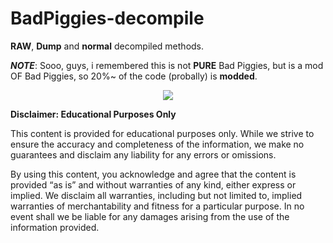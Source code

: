 ﻿# BadPiggies-decompile

**RAW**, **Dump** and **normal** decompiled methods.

***NOTE***: Sooo, guys, i remembered this is not **PURE** Bad Piggies, but is a mod OF Bad Piggies, so 20%~ of the code (probally) is **modded**.

<p align="center">
<img src="https://github.com/user-attachments/assets/a342cce9-8b67-4dbf-8db5-ebecbe4f9fea">
</p>

**Disclaimer: Educational Purposes Only**

This content is provided for educational purposes only. While we strive to ensure the accuracy and completeness of the information, we make no guarantees and disclaim any liability for any errors or omissions.

By using this content, you acknowledge and agree that the content is provided “as is” and without warranties of any kind, either express or implied. We disclaim all warranties, including but not limited to, implied warranties of merchantability and fitness for a particular purpose. In no event shall we be liable for any damages arising from the use of the information provided.
